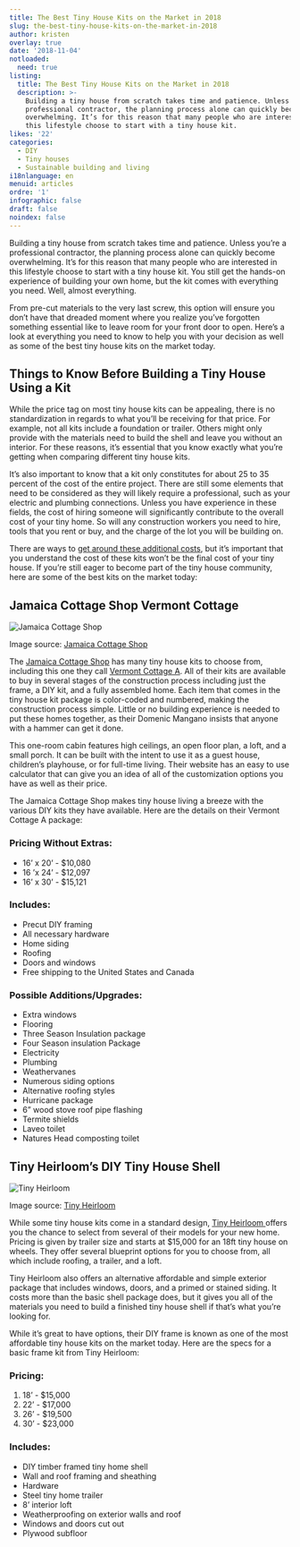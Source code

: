 ```yaml
---
title: The Best Tiny House Kits on the Market in 2018
slug: the-best-tiny-house-kits-on-the-market-in-2018
author: kristen
overlay: true
date: '2018-11-04'
notloaded:
  need: true
listing:
  title: The Best Tiny House Kits on the Market in 2018
  description: >-
    Building a tiny house from scratch takes time and patience. Unless you’re a
    professional contractor, the planning process alone can quickly become
    overwhelming. It’s for this reason that many people who are interested in
    this lifestyle choose to start with a tiny house kit.
likes: '22'
categories:
  - DIY
  - Tiny houses
  - Sustainable building and living
i18nlanguage: en
menuid: articles
ordre: '1'
infographic: false
draft: false
noindex: false
---
```

Building a tiny house from scratch takes time and patience. Unless you’re a professional contractor, the planning process alone can quickly become overwhelming. It’s for this reason that many people who are interested in this lifestyle choose to start with a tiny house kit. You still get the hands-on experience of building your own home, but the kit comes with everything you need. Well, almost everything. 

From pre-cut materials to the very last screw, this option will ensure you don’t have that dreaded moment where you realize you’ve forgotten something essential like to leave room for your front door to open. Here’s a look at everything you need to know to help you with your decision as well as some of the best tiny house kits on the market today. 

## Things to Know Before Building a Tiny House Using a Kit

While the price tag on most tiny house kits can be appealing, there is no standardization in regards to what you’ll be receiving for that price. For example, not all kits include a foundation or trailer. Others might only provide with the materials need to build the shell and leave you without an interior. For these reasons, it’s essential that you know exactly what you’re getting when comparing different tiny house kits. 

It’s also important to know that a kit only constitutes for about 25 to 35 percent of the cost of the entire project. There are still some elements that need to be considered as they will likely require a professional, such as your electric and plumbing connections. Unless you have experience in these fields, the cost of hiring someone will significantly contribute to the overall cost of your tiny home. So will any construction workers you need to hire, tools that you rent or buy, and the charge of the lot you will be building on. 

There are ways to [get around these additional costs](https://www.tinysociety.co/articles/how-to-save-money-when-building-your-tiny-house/), but it’s important that you understand the cost of these kits won’t be the final cost of your tiny house. If you’re still eager to become part of the tiny house community, here are some of the best kits on the market today:

## Jamaica Cottage Shop Vermont Cottage

![Jamaica Cottage Shop](/img/jamaica-cottage-shop.jpg)

<span class="figcaption">Image source: [Jamaica Cottage Shop](https://jamaicacottageshop.com/shop/vermont-cottage-a/)</span>

The [Jamaica Cottage Shop](https://jamaicacottageshop.com/product-category/cottages/kits-cottages/) has many tiny house kits to choose from, including this one they call [Vermont Cottage A](https://jamaicacottageshop.com/shop/vermont-cottage-a/). All of their kits are available to buy in several stages of the construction process including just the frame, a DIY kit, and a fully assembled home. Each item that comes in the tiny house kit package is color-coded and numbered, making the construction process simple. Little or no building experience is needed to put these homes together, as their Domenic Mangano insists that anyone with a hammer can get it done.

This one-room cabin features high ceilings, an open floor plan, a loft, and a small porch. It can be built with the intent to use it as a guest house, children’s playhouse, or for full-time living. Their website has an easy to use calculator that can give you an idea of all of the customization options you have as well as their price. 

The Jamaica Cottage Shop makes tiny house living a breeze with the various DIY kits they have available. Here are the details on their Vermont Cottage A package:

### Pricing Without Extras:

* 16’ x 20’ - $10,080
* 16 ’x 24’ - $12,097
* 16’ x 30’ - $15,121

### Includes:

* Precut DIY framing
* All necessary hardware
* Home siding
* Roofing
* Doors and windows
* Free shipping to the United States and Canada

### Possible Additions/Upgrades:

* Extra windows
* Flooring
* Three Season Insulation package
* Four Season insulation Package
* Electricity
* Plumbing
* Weathervanes
* Numerous siding options
* Alternative roofing styles
* Hurricane package
* 6” wood stove roof pipe flashing
* Termite shields
* Laveo toilet
* Natures Head composting toilet

## Tiny Heirloom’s DIY Tiny House Shell

![Tiny Heirloom](/img/tiny-heirlome.jpg)

<span class="figcaption">Image source: [Tiny Heirloom](https://www.tinyheirloom.com/galleries/archway-tiny-house)</span>

While some tiny house kits come in a standard design, [Tiny Heirloom ](https://www.tinyheirloom.com/diy-tiny-home-shells)offers you the chance to select from several of their models for your new home. Pricing is given by trailer size and starts at $15,000 for an 18ft tiny house on wheels. They offer several blueprint options for you to choose from, all which include roofing, a trailer, and a loft. 

Tiny Heirloom also offers an alternative affordable and simple exterior package that includes windows, doors, and a primed or stained siding. It costs more than the basic shell package does, but it gives you all of the materials you need to build a finished tiny house shell if that’s what you’re looking for. 

While it’s great to have options, their DIY frame is known as one of the most affordable tiny house kits on the market today. Here are the specs for a basic frame kit from Tiny Heirloom:

### Pricing:

1. 18’ - $15,000
2. 22’ - $17,000
3. 26’ - $19,500
4. 30’ - $23,000

### Includes:

* DIY timber framed tiny home shell 
* Wall and roof framing and sheathing
* Hardware
* Steel tiny home trailer 
* 8’ interior loft 
* Weatherproofing on exterior walls and roof
* Windows and doors cut out 
* Plywood subfloor

